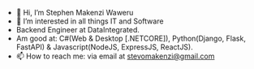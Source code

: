 - 👋 Hi, I’m Stephen Makenzi Waweru
- 👀 I’m interested in all things IT and Software
- Backend Engineer at DataIntegrated. 
- Am good at: C#(Web & Desktop [.NETCORE]), Python(Django, Flask, FastAPI) & Javascript(NodeJS, ExpressJS, ReactJS).
- 📫 How to reach me: via email at stevomakenzi@gmail.com

<!---
stevomakenzi/stevomakenzi is a ✨ special ✨ repository because its `README.md` (this file) appears on your GitHub profile.
You can click the Preview link to take a look at your changes.
--->
